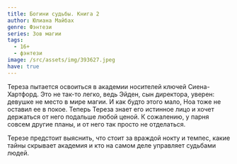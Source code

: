 ```yaml
---
title: Богини судьбы. Книга 2
author: Юлиана Майбах
genre: Фэнтези
series: Зов магии
tags:
  - 16+
  - фэнтези
image: /src/assets/img/393627.jpeg
have: true
---
```

Тереза пытается освоиться в академии носителей ключей Сиена-Хартфорд. Это не так-то легко, ведь Эйден, сын директора, уверен: девушке не место в мире магии. И как будто этого мало, Ноа тоже не оставил ее в покое. Теперь Тереза знает его истинное лицо и хочет держаться от него подальше любой ценой. К сожалению, у парня совсем другие планы, и от него так просто не отделаться.

Терезе предстоит выяснить, что стоит за враждой нокту и темпес, какие тайны скрывает академия и кто на самом деле управляет судьбами людей.
